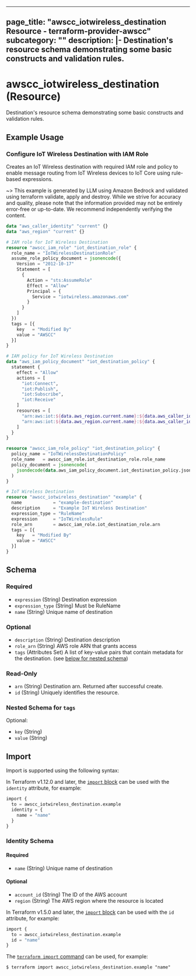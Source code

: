 
---
page_title: "awscc_iotwireless_destination Resource - terraform-provider-awscc"
subcategory: ""
description: |-
  Destination's resource schema demonstrating some basic constructs and validation rules.
---

# awscc_iotwireless_destination (Resource)

Destination's resource schema demonstrating some basic constructs and validation rules.

## Example Usage

### Configure IoT Wireless Destination with IAM Role

Creates an IoT Wireless destination with required IAM role and policy to enable message routing from IoT Wireless devices to IoT Core using rule-based expressions.

~> This example is generated by LLM using Amazon Bedrock and validated using terraform validate, apply and destroy. While we strive for accuracy and quality, please note that the information provided may not be entirely error-free or up-to-date. We recommend independently verifying the content.

```terraform
data "aws_caller_identity" "current" {}
data "aws_region" "current" {}

# IAM role for IoT Wireless Destination
resource "awscc_iam_role" "iot_destination_role" {
  role_name = "IoTWirelessDestinationRole"
  assume_role_policy_document = jsonencode({
    Version = "2012-10-17"
    Statement = [
      {
        Action = "sts:AssumeRole"
        Effect = "Allow"
        Principal = {
          Service = "iotwireless.amazonaws.com"
        }
      }
    ]
  })
  tags = [{
    key   = "Modified By"
    value = "AWSCC"
  }]
}

# IAM policy for IoT Wireless Destination
data "aws_iam_policy_document" "iot_destination_policy" {
  statement {
    effect = "Allow"
    actions = [
      "iot:Connect",
      "iot:Publish",
      "iot:Subscribe",
      "iot:Receive"
    ]
    resources = [
      "arn:aws:iot:${data.aws_region.current.name}:${data.aws_caller_identity.current.account_id}:topic/*",
      "arn:aws:iot:${data.aws_region.current.name}:${data.aws_caller_identity.current.account_id}:topic-filter/*"
    ]
  }
}

resource "awscc_iam_role_policy" "iot_destination_policy" {
  policy_name = "IoTWirelessDestinationPolicy"
  role_name   = awscc_iam_role.iot_destination_role.role_name
  policy_document = jsonencode(
    jsondecode(data.aws_iam_policy_document.iot_destination_policy.json)
  )
}

# IoT Wireless Destination
resource "awscc_iotwireless_destination" "example" {
  name            = "example-destination"
  description     = "Example IoT Wireless Destination"
  expression_type = "RuleName"
  expression      = "IoTWirelessRule"
  role_arn        = awscc_iam_role.iot_destination_role.arn
  tags = [{
    key   = "Modified By"
    value = "AWSCC"
  }]
}
```

<!-- schema generated by tfplugindocs -->
## Schema

### Required

- `expression` (String) Destination expression
- `expression_type` (String) Must be RuleName
- `name` (String) Unique name of destination

### Optional

- `description` (String) Destination description
- `role_arn` (String) AWS role ARN that grants access
- `tags` (Attributes Set) A list of key-value pairs that contain metadata for the destination. (see [below for nested schema](#nestedatt--tags))

### Read-Only

- `arn` (String) Destination arn. Returned after successful create.
- `id` (String) Uniquely identifies the resource.

<a id="nestedatt--tags"></a>
### Nested Schema for `tags`

Optional:

- `key` (String)
- `value` (String)

## Import

Import is supported using the following syntax:

In Terraform v1.12.0 and later, the [`import` block](https://developer.hashicorp.com/terraform/language/import) can be used with the `identity` attribute, for example:

```terraform
import {
  to = awscc_iotwireless_destination.example
  identity = {
    name = "name"
  }
}
```

<!-- schema generated by tfplugindocs -->
### Identity Schema

#### Required

- `name` (String) Unique name of destination

#### Optional

- `account_id` (String) The ID of the AWS account
- `region` (String) The AWS region where the resource is located

In Terraform v1.5.0 and later, the [`import` block](https://developer.hashicorp.com/terraform/language/import) can be used with the `id` attribute, for example:

```terraform
import {
  to = awscc_iotwireless_destination.example
  id = "name"
}
```

The [`terraform import` command](https://developer.hashicorp.com/terraform/cli/commands/import) can be used, for example:

```shell
$ terraform import awscc_iotwireless_destination.example "name"
```
